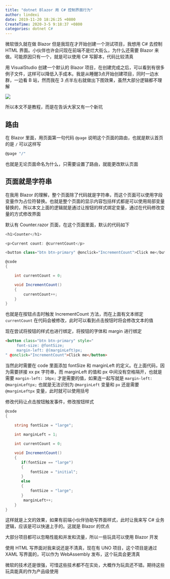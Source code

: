 ```yaml
---
title: "dotnet Blazor 用 C# 控制界面行为"
author: lindexi
date: 2019-11-20 18:26:25 +0800
CreateTime: 2020-3-5 9:18:37 +0800
categories: dotnet C#
---
```


微软很久就在做 Blazor 但是我现在才开始创建一个测试项目，我想用 C# 去控制 HTML 界面。小伙伴也许会问现在前端不是烂大街么，为什么还需要 Blazor 来做。可能原因只有一个，就是可以使用 C# 写脚本，代码比较清真

<!--more-->


<!-- csdn -->

用 VisualStudio 创建一个默认的 Blazor 项目，在创建完成之后，可以看到有很多例子文件，这样可以降低入手成本。我是从睡醒3点开始创建项目，同时一边水群，一边看 B 站，然而我在 3 点半左右就做出下图效果，虽然大部分逻辑都不理解

![](https://i.loli.net/2019/11/09/nD1pvHRa7biPZqT.gif)

所以本文不是教程，而是在告诉大家又有一个新坑

## 路由

在 Blazor 里面，用页面第一句代码 `@page` 说明这个页面的路由，也就是默认首页的是 `/` 可以这样写

```csharp
@page "/"
```

也就是无论页面命名为什么，只需要设置了路由，就能更改默认页面

## 页面就是字符串

在我用 Blazor 的理解，整个页面除了代码就是字符串，而这个页面可以使用字段变量作为占位符替换。也就是整个页面的显示内容包括样式都是可以使用局部变量替换的，所以本文上面的逻辑就是通过让按钮的样式绑定变量，通过在代码修改变量的方式修改界面

默认有 Counter.razor 页面，在这个页面里面，默认的代码如下

```csharp
<h1>Counter</h1>

<p>Current count: @currentCount</p>

<button class="btn btn-primary" @onclick="IncrementCount">Click me</button>

@code 
{

    int currentCount = 0;

    void IncrementCount()
    {
        currentCount++;
    }
}
```

也就是在按钮点击时触发 IncrementCount 方法，而在上面有文本绑定 `currentCount` 在代码会被修改，此时可以看到点击按钮时将会修改文本的值

现在尝试将按钮的样式也进行绑定，将按钮的字体和 margin 进行绑定

```html
<button class="btn btn-primary" style="
     font-size: @fontSize; 
     margin-left: @(marginLeft)px;
" @onclick="IncrementCount">Click me</button>
```

当然此时需要在 code 里面添加 fontSize 和 marginLeft 的定义。在上面代码，因为需要拼接 xx px 字符串，而 marginLeft 的值和 px 中间没有空格隔开，也就是需要 `margin-left: 10px;` 才是需要的值，如果连一起写就是 `margin-left: @marginLeftpx;` 也就是无法识别为 `@marginLeft` 变量和 `px` 还是需要 `@marginLeftpx` 变量，此时就可以使用括号

修改代码让点击按钮触发事件，修改按钮样式

```csharp
@code 
{
    
	string fontSize = "large";

	int marginLeft = 1;

    int currentCount = 0;

    void IncrementCount()
    {
	   if(fontSize == "large")
	   {
	       fontSize = "initial";
	   }
	   else
	   {
	       fontSize = "large";
	   }
        marginLeft++;
    }
}
```

这样就是上文的效果，如果有前端小伙伴协助写界面样式，此时让我来写 C# 业务逻辑，应该是可以快速上手的。这就是 Blazor 的优点

大部分项目都可以忽略性能和并发和流量，所以一些玩具可以使用 Blazor 开发

使用 HTML 写界面对我来说还是不清真，现在有 UNO 项目，这个项目是通过 XAML 写界面的，可以作为 WebAssembly 发布，这个玩具会更清真

微软的技术还是很强，可惜这些技术都不在实处，大概作为玩具还不错。期待这些玩具能真的作为产品级使用

